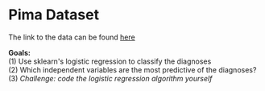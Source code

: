 # Pima Dataset
The link to the data can be found [here](https://www.kaggle.com/uciml/pima-indians-diabetes-database)

**Goals:**   
(1) Use sklearn's logistic regression to classify the diagnoses  
(2) Which independent variables are the most predictive of the diagnoses?  
(3) *Challenge: code the logistic regression algorithm yourself*
